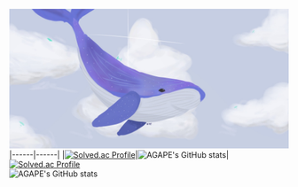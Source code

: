 ![git_banner](./git_banner.jpg)
|------|------|
|[![Solved.ac Profile](http://mazassumnida.wtf/api/v2/generate_badge?boj=scg9268)](https://solved.ac/scg9268/)|![AGAPE's GitHub stats](https://github-readme-stats.vercel.app/api?username=agape1225&show_icons=true&theme=radical)|
[![Solved.ac Profile](http://mazassumnida.wtf/api/v2/generate_badge?boj=scg9268)](https://solved.ac/scg9268/)   
![AGAPE's GitHub stats](https://github-readme-stats.vercel.app/api?username=agape1225&show_icons=true&theme=radical)
